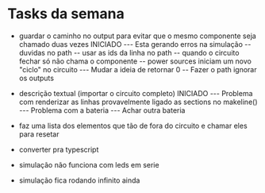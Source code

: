 # Tasks da semana
- guardar o caminho no output para evitar que o mesmo componente seja chamado duas vezes INICIADO --- Esta gerando erros na simulação -- duvidas no path -- usar as ids da linha no path -- quando o circuito fechar só não chama o componente  -- power sources iniciam um novo "ciclo" no circuito --- Mudar a ideia de retornar 0 -- Fazer o path ignorar os outputs 
- descrição textual (importar o circuito completo) INICIADO  --- Problema com renderizar as linhas provavelmente ligado as sections no makeline()  --- Problema com a bateria --- Achar outra bateria

- faz uma lista dos elementos que tão de fora do circuito e chamar eles para resetar
- converter pra typescript

- simulação não funciona com leds em serie 
- simulação fica rodando infinito ainda 




